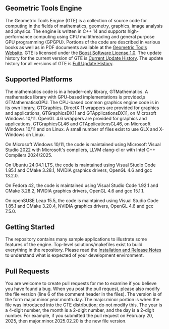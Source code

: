 ## Geometric Tools Engine

The Geometric Tools Engine (GTE) is a collection of source code for computing
in the fields of mathematics, geometry, graphics, image analysis and physics.
The engine is written in C++ 14 and supports high-performance computing using
CPU multithreading and general purpose GPU programming (GPGPU). Portions of
the code are described in various books as well as in PDF documents available
at the
[Geometric Tools Website](https://www.geometrictools.com).
GTE is licensed under the
[Boost Software License 1.0](https://www.boost.org/LICENSE_1_0.txt).
The update history for the current version of GTE is
[Current Update History](https://www.geometrictools.com/Downloads/Gte8UpdateHistory.pdf).
The update history for all versions of GTE is [Full Update History](https://www.geometrictools.com/Downloads/GteFullUpdateHistory.pdf).

## Supported Platforms

The mathematics code is in a header-only library, GTMathematics. A
mathematics library with GPU-based implementations is provided,s
GTMathematicsGPU. The CPU-based common graphics engine code is in its
own library, GTGraphics. DirectX 11 wrappers are provided for graphics
and applications, GTGraphicsDX11 and GTApplicationsDX11, on Microsoft
Windows 10/11. OpenGL 4.6 wrappers are provided for graphics and
applications, GTGraphicsGL46 and GTApplicationsGL46, on Microsoft
Windows 10/11 and on Linux. A small number of files exist to use GLX
and X-Windows on Linux.

On Microsoft Windows 10/11, the code is maintained using Microsoft Visual
Studio 2022 with Microsoft's compilers, LLVM clang-cl or with Intel C++
Compilers 2024/2025.

On Ubuntu 24.04.1 LTS, the code is maintained using Visual Studio Code
1.85.1 and CMake 3.28.1, NVIDIA graphics drivers, OpenGL 4.6 and
gcc 13.2.0.

On Fedora 42, the code is maintained using Visual Studio Code 1.92.1
and CMake 3.28.2, NVIDIA graphics drivers, OpenGL 4.6 and gcc 15.1.1.

On openSUSE Leap 15.5, the code is maintained using Visual Studio Code 1.85.1
and CMake 3.20.4, NVIDIA graphics drivers, OpenGL 4.6 and gcc 7.5.0.

## Getting Started

The repository contains many sample applications to illustrate some
features of the engine. Top-level solutions/makefiles exist to build
everything in the repository. Please read the
[Installation and Release Notes](https://github.com/davideberly/GeometricTools/blob/master/GTE/Gte8p0InstallationRelease.pdf)
to understand what is expected of your development environment.
  
## Pull Requests

You are welcome to create pull requests for me to examine if you believe
you have found a bug. When you post the pull request, please also modify
the file version (line 6 of the comment header in the files). The version
is of the form major.minor.year.month.day. The major.minor portion is when
the file was introduced into the GTE distribution; do not modify this. The
year is a 4-digit number, the month is a 2-digit number, and the day is a
2-digit number. For example, if you submitted the pull request on
February 20, 2025, then major.minor.2025.02.20 is the new file version.
